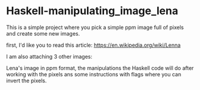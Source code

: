 # Haskell-manipulating_image_lena

This is a simple project where you pick a simple ppm image full of pixels and create some new images.



first, I'd like you to read this article: https://en.wikipedia.org/wiki/Lenna

I am also attaching 3 other images:

Lena's image in ppm format, the manipulations the Haskell code will do after working with the pixels 
ans some instructions with flags where you can invert the pixels.
